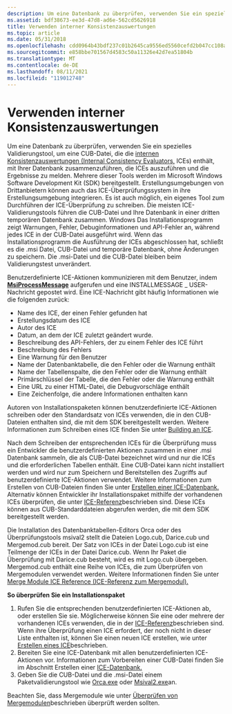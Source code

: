 ```yaml
---
description: Um eine Datenbank zu überprüfen, verwenden Sie ein spezielles Validierungstool, um eine CUB-Datei, die die internen Konsistenzauswertungen (Internal Consistency Evaluators, ICEs) enthält, mit Ihrer Datenbank zusammenzuführen, die ICEs auszuführen und die Ergebnisse zu melden.
ms.assetid: bdf38673-ee3d-47d8-ad6e-562cd5626918
title: Verwenden interner Konsistenzauswertungen
ms.topic: article
ms.date: 05/31/2018
ms.openlocfilehash: cdd0964b43bdf237c01b2645ca9556ed5560cefd2b047cc108a8919060d1fad9
ms.sourcegitcommit: e858bbe701567d4583c50a11326e42d7ea51804b
ms.translationtype: MT
ms.contentlocale: de-DE
ms.lasthandoff: 08/11/2021
ms.locfileid: "119012748"
---
```

# <a name="using-internal-consistency-evaluators"></a>Verwenden interner Konsistenzauswertungen

Um eine Datenbank zu überprüfen, verwenden Sie ein spezielles Validierungstool, um eine CUB-Datei, die die [internen Konsistenzauswertungen (Internal Consistency Evaluators,](internal-consistency-evaluators-ices.md) ICEs) enthält, mit Ihrer Datenbank zusammenzuführen, die ICEs auszuführen und die Ergebnisse zu melden. Mehrere dieser Tools werden im Microsoft Windows Software Development Kit (SDK) bereitgestellt. Erstellungsumgebungen von Drittanbietern können auch das ICE-Überprüfungssystem in ihre Erstellungsumgebung integrieren. Es ist auch möglich, ein eigenes Tool zum Durchführen der ICE-Überprüfung zu schreiben. Die meisten ICE-Validierungstools führen die CUB-Datei und Ihre Datenbank in einer dritten temporären Datenbank zusammen. Windows Das Installationsprogramm zeigt Warnungen, Fehler, Debuginformationen und API-Fehler an, während jedes ICE in der CUB-Datei ausgeführt wird. Wenn das Installationsprogramm die Ausführung der ICEs abgeschlossen hat, schließt es die .msi Datei, CUB-Datei und temporäre Datenbank, ohne Änderungen zu speichern. Die .msi-Datei und die CUB-Datei bleiben beim Validierungstest unverändert.

Benutzerdefinierte ICE-Aktionen kommunizieren mit dem Benutzer, indem [**MsiProcessMessage**](/windows/desktop/api/Msiquery/nf-msiquery-msiprocessmessage) aufgerufen und eine INSTALLMESSAGE \_ USER-Nachricht gepostet wird. Eine ICE-Nachricht gibt häufig Informationen wie die folgenden zurück:

-   Name des ICE, der einen Fehler gefunden hat
-   Erstellungsdatum des ICE
-   Autor des ICE
-   Datum, an dem der ICE zuletzt geändert wurde.
-   Beschreibung des API-Fehlers, der zu einem Fehler des ICE führt
-   Beschreibung des Fehlers
-   Eine Warnung für den Benutzer
-   Name der Datenbanktabelle, die den Fehler oder die Warnung enthält
-   Name der Tabellenspalte, die den Fehler oder die Warnung enthält
-   Primärschlüssel der Tabelle, die den Fehler oder die Warnung enthält
-   Eine URL zu einer HTML-Datei, die Debugvorschläge enthält
-   Eine Zeichenfolge, die andere Informationen enthalten kann

Autoren von Installationspaketen können benutzerdefinierte ICE-Aktionen schreiben oder den Standardsatz von ICEs verwenden, die in den CUB-Dateien enthalten sind, die mit dem SDK bereitgestellt werden. Weitere Informationen zum Schreiben eines ICE finden Sie unter [Building an ICE](building-an-ice.md).

Nach dem Schreiben der entsprechenden ICEs für die Überprüfung muss ein Entwickler die benutzerdefinierten Aktionen zusammen in einer .msi Datenbank sammeln, die als CUB-Datei bezeichnet wird und nur die ICEs und die erforderlichen Tabellen enthält. Eine CUB-Datei kann nicht installiert werden und wird nur zum Speichern und Bereitstellen des Zugriffs auf benutzerdefinierte ICE-Aktionen verwendet. Weitere Informationen zum Erstellen von CUB-Dateien finden Sie unter [Erstellen einer ICE-Datenbank.](building-an-ice-database.md) Alternativ können Entwickler ihr Installationspaket mithilfe der vorhandenen ICEs überprüfen, die unter [ICE-Referenz](ice-reference.md)beschrieben sind. Diese ICEs können aus CUB-Standarddateien abgerufen werden, die mit dem SDK bereitgestellt werden.

Die Installation des Datenbanktabellen-Editors Orca oder des Überprüfungstools msival2 stellt die Dateien Logo.cub, Darice.cub und Mergemod.cub bereit. Der Satz von ICEs in der Datei Logo.cub ist eine Teilmenge der ICEs in der Datei Darice.cub. Wenn Ihr Paket die Überprüfung mit Darice.cub besteht, wird es mit Logo.cub übergeben. Mergemod.cub enthält eine Reihe von ICEs, die zum Überprüfen von Mergemodulen verwendet werden. Weitere Informationen finden Sie unter [Merge Module ICE Reference (ICE-Referenz zum Mergemodul).](merge-module-ice-reference.md)

**So überprüfen Sie ein Installationspaket**

1.  Rufen Sie die entsprechenden benutzerdefinierten ICE-Aktionen ab, oder erstellen Sie sie. Möglicherweise können Sie eine oder mehrere der vorhandenen ICEs verwenden, die in der [ICE-Referenz](ice-reference.md)beschrieben sind. Wenn ihre Überprüfung einen ICE erfordert, der noch nicht in dieser Liste enthalten ist, können Sie einen neuen ICE erstellen, wie unter [Erstellen eines ICE](building-an-ice.md)beschrieben.
2.  Bereiten Sie eine ICE-Datenbank mit allen benutzerdefinierten ICE-Aktionen vor. Informationen zum Vorbereiten einer CUB-Datei finden Sie im Abschnitt Erstellen einer [ICE-Datenbank.](building-an-ice-database.md)
3.  Geben Sie die CUB-Datei und die .msi-Datei einem Paketvalidierungstool wie [Orca.exe](orca-exe.md) oder [Msival2.exe](msival2-exe.md)an.

Beachten Sie, dass Mergemodule wie unter [Überprüfen von Mergemodulen](validating-merge-modules.md)beschrieben überprüft werden sollten.

 

 



